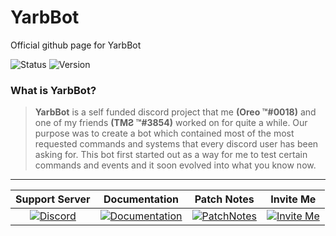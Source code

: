 # YarbBot
Official github page for YarbBot

![Status](https://img.shields.io/badge/Current%20Status-Developing-important?style=for-the-badge)
![Version](https://img.shields.io/badge/Current%20Version-V1.0-blue?style=for-the-badge)
### What is **YarbBot**?

> **YarbBot** is a self funded discord project that me **(Oreo ™#0018)** and one of my friends **(TMƧ ™#3854)** worked on for quite a while. Our purpose was to create a bot which contained most of the most requested commands and systems that every discord user has been asking for. This bot first started out as a way for me to test certain commands and events and it soon evolved into what you know now.
---
| Support Server | Documentation | Patch Notes | Invite Me
| :---: | :---: | :---: | :---:
| [![Discord](https://img.shields.io/discord/519734247519420438.svg?label=&logo=discord&logoColor=ffffff&color=7389D8&labelColor=6A7EC2)](https://discord.gg/BY4Rb32JFK) | [![Documentation](https://img.shields.io/badge/Documentation-📃-success?style=for-the-badge)](https://github.com/TheOreoTM/ArbBot/blob/main/Documentation.md) | [![PatchNotes](https://img.shields.io/badge/Current%20Version-V1.0-success?style=for-the-badge)](https://github.com/TheOreoTM/ArbBot/blob/main/PatchNotes.md) | [![Invite Me](https://img.shields.io/badge/Invite%20Me-Here-informational?style=for-the-badge)](https://discord.com/oauth2/authorize?client_id=659980150946922497&scope=bot&permissions=8586788087)


